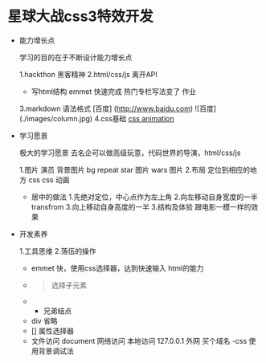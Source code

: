 # 星球大战css3特效开发

- 能力增长点

  学习的目的在于不断设计能力增长点

  1.hackthon 黑客精神
  2.html/css/js 离开API
    - 写html结构
      emmet 快速完成 热门专栏写法变了 作业

  3.markdown 语法格式
      [百度] (http://www.baidu.com)
      ![百度] (./images/column.jpg)
  4.css基础
    [css animation](https://www.w3school.com.cn/cssref/pr_animation.asp)
 
- 学习愿景

  极大的学习愿景
  去名企可以做高级玩意，代码世界的导演，html/css/js

  1.图片 演员
    背景图片 bg repeat
    star 图片
    wars 图片
  2.布局
    定位到相应的地方
    css 
    css 动画
    - 居中的做法
      1.先绝对定位，中心点作为左上角
      2.向左移动自身宽度的一半 transfrom
      3.向上移动自身高度的一半
  3.结构及体验
    跟电影一模一样的效果

- 开发素养

  1.工具思维
  2.落伍的操作
    - emmet
     快，使用css选择器，达到快速输入
     html的能力
     - >选择子元素
     - + 兄弟结点
     - div 省略
     - [] 属性选择器
    - 文件访问
     document
     网络访问 本地访问 127.0.0.1
     外网 买个域名
    -css 使用背景调试法